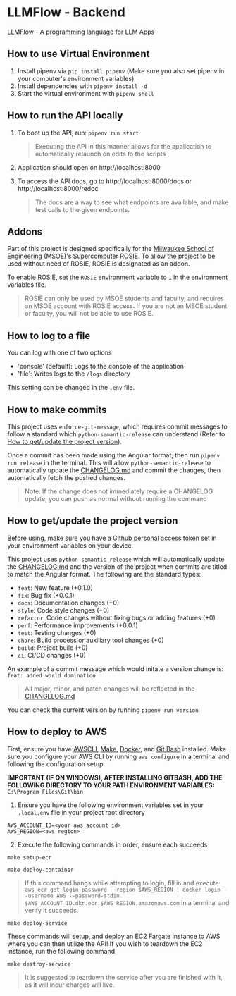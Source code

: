 # LLMFlow - Backend

LLMFlow - A programming language for LLM Apps

## How to use Virtual Environment

1. Install pipenv via `pip install pipenv` (Make sure you also set pipenv in your computer's environment variables)
2. Install dependencies with `pipenv install -d`
3. Start the virtual environment with `pipenv shell`

## How to run the API locally

1. To boot up the API, run: `pipenv run start`

   > Executing the API in this manner allows for the application to automatically relaunch on edits to the scripts
2. Application should open on http://localhost:8000
3. To access the API docs, go to http://localhost:8000/docs or http://localhost:8000/redoc

   > The docs are a way to see what endpoints are available, and make test calls to the given endpoints.

## Addons

Part of this project is designed specifically for the [Milwaukee School of Engineering](https://www.msoe.edu/) (MSOE)'s Supercomputer [ROSIE](https://www.msoe.edu/about-msoe/news/details/meet-rosie/). To allow the project to be used without need of ROSIE, ROSIE is designated as an addon.

To enable ROSIE, set the `ROSIE` environment variable to `1` in the environment variables file.

> ROSIE can only be used by MSOE students and faculty, and requires an MSOE account with ROSIE access. If you are not an MSOE student or faculty, you will not be able to use ROSIE.

## How to log to a file

You can log with one of two options

- 'console' (default): Logs to the console of the application
- 'file': Writes logs to the `/logs` directory

This setting can be changed in the `.env` file.

## How to make commits

This project uses `enforce-git-message`, which requires commit messages to follow a standard which `python-semantic-release` can understand (Refer to [How to get/update the project version](#how-to-getupdate-the-project-version)).

Once a commit has been made using the Angular format, then run `pipenv run release` in the terminal. This will allow `python-semantic-release` to automatically update the [CHANGELOG.md](https://github.com/DevArtech/llmflow-backend/blob/main/CHANGELOG.md) and commit the changes, then automatically fetch the pushed changes.

> Note: If the change does not immediately require a CHANGELOG update, you can push as normal without running the command

## How to get/update the project version

Before using, make sure you have a [Github personal access token](https://docs.github.com/en/authentication/keeping-your-account-and-data-secure/managing-your-personal-access-tokens) set in your environment variables on your device.

This project uses `python-semantic-release` which will automatically update the [CHANGELOG.md](https://github.com/DevArtech/llmflow-backend/blob/main/CHANGELOG.md) and the version of the project when commits are titled to match the Angular format. The following are the standard types:

- `feat`: New feature (+0.1.0)
- `fix`: Bug fix (+0.0.1)
- `docs`: Documentation changes (+0)
- `style`: Code style changes (+0)
- `refactor`: Code changes without fixing bugs or adding features (+0)
- `perf`: Performance improvements (+0.0.1)
- `test`: Testing changes (+0)
- `chore`: Build process or auxiliary tool changes (+0)
- `build`: Project build (+0)
- `ci`: CI/CD changes (+0)

An example of a commit message which would initate a version change is: `feat: added world domination`

> All major, minor, and patch changes will be reflected in the [CHANGELOG.md](https://github.com/DevArtech/llmflow-backend/blob/main/CHANGELOG.md)

You can check the current version by running `pipenv run version`

## How to deploy to AWS

First, ensure you have [AWSCLI](https://aws.amazon.com/cli/), [Make](https://www.gnu.org/software/make/), [Docker](https://www.docker.com/), and [Git Bash](https://git-scm.com/downloads) installed. Make sure you configure your AWS CLI by running `aws configure` in a terminal and following the configuration setup.

**IMPORTANT (IF ON WINDOWS), AFTER INSTALLING GITBASH, ADD THE FOLLOWING DIRECTORY TO YOUR PATH ENVIRONMENT VARIABLES:** `C:\Program Files\Git\bin`

1. Ensure you have the following environment variables set in your `.local.env` file in your project root directory

```
AWS_ACCOUNT_ID=<your aws account id>
AWS_REGION=<aws region>
```

2. Execute the following commands in order, ensure each succeeds

```
make setup-ecr
```

```
make deploy-container
```

> If this command hangs while attempting to login, fill in and execute `aws ecr get-login-password --region $AWS_REGION | docker login --username AWS --password-stdin $AWS_ACCOUNT_ID.dkr.ecr.$AWS_REGION.amazonaws.com` in a terminal and verify it succeeds.

```
make deploy-service
```

These commands will setup, and deploy an EC2 Fargate instance to AWS where you can then utilize the API! If you wish to teardown the EC2 instance, run the following command

```
make destroy-service
```

> It is suggested to teardown the service after you are finished with it, as it will incur charges will live.
